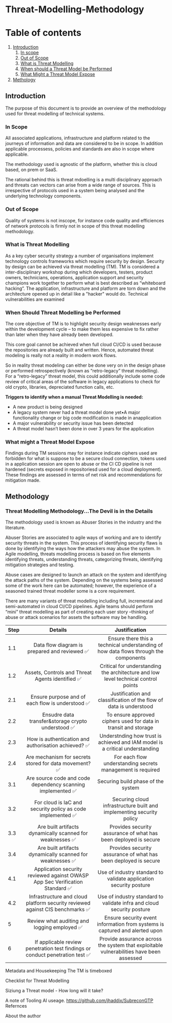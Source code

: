 # Threat-Modelling-Methodology
# Table of contents

1. [Introduction](#overview)
    1. [In scope](#inscope)
    2. [Out of Scope](#outofscope)
    3. [What is Threat Modelling](#whatis)
    4. [When should a Threat Model be Performed](#when)
    5. [What Might a Threat Model Expose](#example)
2. [Methology](#method)


## Introduction
The purpose of this document is to provide an overview of the methodology used for threat modelling of technical systems.
### In Scope <a name="inscope"></a>
All associated applications, infrastructure and platform related to the journeys of information and data are considered to be in scope. In addition applicable processess, policies and standards are also in scope where applicable. 

The methodology used is agnostic of the platform, whether this is cloud based, on prem or SaaS. <br>

The rational behind this is threat mdoelling is a multi disciplinary approach and threats can vectors can arise from a wide range of sources. This is irrespective of protocols used in a system being analysed and the underlying technology components. 
### Out of Scope <a name="outofscope"></a>
Quality of systems is not inscope, for instance code quality and efficiences of network protocols is firmly not in scope of this threat modelling methodology.
### What is Threat Modelling <a name="whatis"></a>
As a key cyber security strategy a number of organisations implement technology controls frameworks which require security by design. Security by design can be achieved via threat modelling (TM). TM is considered a inter-disciplinary workshop during which developers, testers, product owners, technicians, operations, application support and security champions work together to perform what is best described as “whiteboard hacking”. The application, infrastructure and platform are torn down and the architecture opened up in detail like a "hacker" would do. Technical vulnerabilities are examined  
### When Should Threat Modelling be Performed<a name="whatis"></a>
The core objective of TM is to highlight security design weaknesses early within the development cycle – to make them less expensive to fix rather than later when they have already been developed. 

This core goal cannot be achieved when full cloud CI/CD is used because the repositories are already built and written. Hence, automated threat modeling is really not a reality in modern work flows.

So in reality threat modeling can either be done very on in the design phase or performed retrospectively (known as “retro-legacy” threat modelling).  For a “retro-legacy” threat model, this could additionally include some code review of critical areas of the software in legacy applications to check for old crypto, libraries, depreciated function calls, etc.

**Triggers to identify when a manual Threat Modelling is needed:**
+ A new product is being designed
+ A legacy system never had a threat model done yet•A major functionality change or big code modification is made in anapplication
+ A major vulnerability or security issue has been detected
+ A threat model hasn’t been done in over 3 years for the application

### What might a Threat Model Expose <a name="example"></a>
Findings during TM sessions may for instance indicate ciphers used are forbidden for what is suppose to be a secure cloud connection, tokens used in a application session are open to abuse or the CI CD pipeline is not hardened (secrets exposed in repositoriesd used for a cloud deployment). These findings are assessed in terms of net risk and recommendations for mitigation made.

## Methodology<a name="method"></a>
### Threat Modelling Methodology...The Devil is in the Details  

The methodology used is known as Abuser Stories in the industry and the literature.

Abuser Stories are associated to agile ways of working and are to identify security threats in the system. This process of identifying security flaws is done by identifying the ways how the attackers may abuse the system. In Agile modelling, threats modelling process is based on five elements identifying threats, understanding threats, categorizing threats, identifying mitigation strategies and testing. 

Abuse cases are designed to launch an attack on the system and identifying the attack paths of the system. Depending on the systems being assessed some of the work here can be automated; however, the experience of a seasoned trained threat modeller some is a core requirement.

There are many variants of threat modelling including full, incremental and semi-automated in cloud CI/CD pipelines. Agile teams should perform “mini” threat modelling as part of creating each user story –thinking of abuse or attack scenarios for assets the software may be handling.

| Step | Details | Justification |
| :--- | :----------------------------------------------: | :----------------------------------------: |
| 1.1  | Data flow diagram is prepared and reviewed  :white_check_mark:| Ensure there this a technical understanding of how data flows through the components |
| 1.2  | Assets, Controls and Threat Agents identified :white_check_mark:| Critical for understanding the architecture and low level technical control points |
| 2.1  | Ensure purpose and of each flow is understood :white_check_mark:| Justification and classification of the flow of data is understood                 |
| 2.2  | Ensudre data transfer&storage crypto understood :white_check_mark:| To ensure approved ciphers used for data in transit and storage |
| 2.3  | How is authentication and authorisation achieved? :white_check_mark:| Understnding how trust is achieved and IAM model is a critical understanding |
| 2.4 | Are mechanism for secrets stored for data movement? :white_check_mark:| For each flow understanding secrets management is required |
| 3.1| Are source code and code dependency scanning implemented :white_check_mark:| Securing build phase of the system |
| 3.2 | For cloud is IaC and security policy as code implemented :white_check_mark:| Securing cloud infrastructure built and implementing security policy |
| 3.3 | Are built artifacts dynamically scanned for weaknesses :white_check_mark:| Provides security assurance of what has been deployed is secure |
| 3.4 | Are built artifacts dynamically scanned for weaknesses :white_check_mark:| Provides security assurance of what has been deployed is secure |
| 4.1  | Application security reviewed against OWASP App Sec Verification Standard :white_check_mark:| Use of industry standard to validate application security posture |
| 4.2  | Infrastructure and cloud platform security reviewed against CIS benchmarks :white_check_mark:| Use of industry standard to validate infra and cloud security posture |
| 5    | Review what auditing and logging employed :white_check_mark:| Ensure security event information from systems is captured and alerted upon |
| 6 | If applicable review penetration test findings or conduct penetration test :white_check_mark:| Provide assurance across the system that exploitable vulnerabilities have been assessed|




Metadata and Housekeeping
The TM is timeboxed

Checklist for Threat Modelling

Siziung a Threat model - How long will it take?

A note of Tooling
AI useage. https://github.com/jhaddix/SubreconGTP
Refernces

About the author

